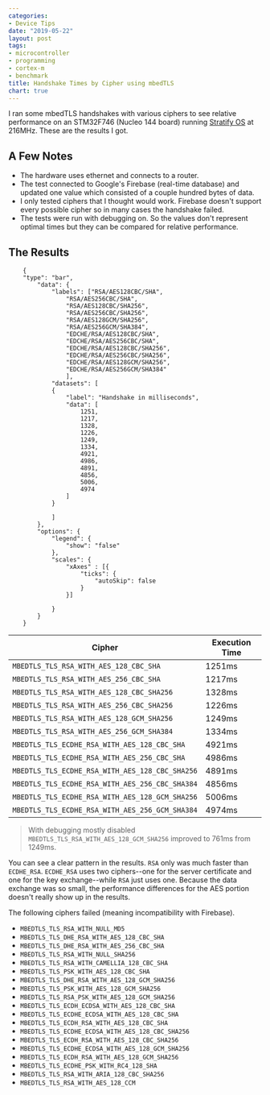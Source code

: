 ```yaml
---
categories:
- Device Tips
date: "2019-05-22"
layout: post
tags:
- microcontroller
- programming
- cortex-m
- benchmark
title: Handshake Times by Cipher using mbedTLS
chart: true
---
```


I ran some mbedTLS handshakes with various ciphers to see relative performance on an STM32F746 (Nucleo 144 board) running [Stratify OS](https://docs.stratifyos.co) at 216MHz. These are the results I got.

## A Few Notes

- The hardware uses ethernet and connects to a router.
- The test connected to Google's Firebase (real-time database) and updated one value which consisted of a couple hundred bytes of data.
- I only tested ciphers that I thought would work. Firebase doesn't support every possible cipher so in many cases the handshake failed.
- The tests were run with debugging on. So the values don't represent optimal times but they can be compared for relative performance.

## The Results

```chart
    {
    "type": "bar",
        "data": {
            "labels": ["RSA/AES128CBC/SHA", 
                "RSA/AES256CBC/SHA", 
                "RSA/AES128CBC/SHA256", 
                "RSA/AES256CBC/SHA256",
                "RSA/AES128GCM/SHA256",
                "RSA/AES256GCM/SHA384",
                "EDCHE/RSA/AES128CBC/SHA", 
                "EDCHE/RSA/AES256CBC/SHA", 
                "EDCHE/RSA/AES128CBC/SHA256", 
                "EDCHE/RSA/AES256CBC/SHA256",
                "EDCHE/RSA/AES128GCM/SHA256",
                "EDCHE/RSA/AES256GCM/SHA384"
                ],
            "datasets": [
            {
                "label": "Handshake in milliseconds",
                "data": [
                    1251,
                    1217,
                    1328,
                    1226,
                    1249,
                    1334,
                    4921,
                    4986,
                    4891,
                    4856,
                    5006,
                    4974
                ]
            }

            ]
        },
        "options": {
            "legend": {
                "show": "false"
            },
            "scales": {
                "xAxes" : [{
                    "ticks": {
                        "autoSkip": false
                    }
                }]

            }
        }
    }
```

Cipher | Execution Time
-------|--------------------
`MBEDTLS_TLS_RSA_WITH_AES_128_CBC_SHA` | 1251ms
`MBEDTLS_TLS_RSA_WITH_AES_256_CBC_SHA` | 1217ms
`MBEDTLS_TLS_RSA_WITH_AES_128_CBC_SHA256` | 1328ms
`MBEDTLS_TLS_RSA_WITH_AES_256_CBC_SHA256` | 1226ms
`MBEDTLS_TLS_RSA_WITH_AES_128_GCM_SHA256` | 1249ms
`MBEDTLS_TLS_RSA_WITH_AES_256_GCM_SHA384` | 1334ms
`MBEDTLS_TLS_ECDHE_RSA_WITH_AES_128_CBC_SHA` | 4921ms
`MBEDTLS_TLS_ECDHE_RSA_WITH_AES_256_CBC_SHA` | 4986ms
`MBEDTLS_TLS_ECDHE_RSA_WITH_AES_128_CBC_SHA256` | 4891ms
`MBEDTLS_TLS_ECDHE_RSA_WITH_AES_256_CBC_SHA384` | 4856ms
`MBEDTLS_TLS_ECDHE_RSA_WITH_AES_128_GCM_SHA256` | 5006ms
`MBEDTLS_TLS_ECDHE_RSA_WITH_AES_256_GCM_SHA384` | 4974ms

> With debugging mostly disabled `MBEDTLS_TLS_RSA_WITH_AES_128_GCM_SHA256` improved to 761ms from 1249ms.

You can see a clear pattern in the results. `RSA` only was much faster than `ECDHE_RSA`. `ECDHE_RSA` uses two ciphers--one for the server certificate and one for the key exchange--while `RSA` just uses one. Because the data exchange was so small, the performance differences for the AES portion doesn't really show up in the results.

The following ciphers failed (meaning incompatibility with Firebase).

- `MBEDTLS_TLS_RSA_WITH_NULL_MD5`
- `MBEDTLS_TLS_DHE_RSA_WITH_AES_128_CBC_SHA`
- `MBEDTLS_TLS_DHE_RSA_WITH_AES_256_CBC_SHA`
- `MBEDTLS_TLS_RSA_WITH_NULL_SHA256`
- `MBEDTLS_TLS_RSA_WITH_CAMELLIA_128_CBC_SHA`
- `MBEDTLS_TLS_PSK_WITH_AES_128_CBC_SHA`
- `MBEDTLS_TLS_DHE_RSA_WITH_AES_128_GCM_SHA256`
- `MBEDTLS_TLS_PSK_WITH_AES_128_GCM_SHA256`
- `MBEDTLS_TLS_RSA_PSK_WITH_AES_128_GCM_SHA256`
- `MBEDTLS_TLS_ECDH_ECDSA_WITH_AES_128_CBC_SHA`
- `MBEDTLS_TLS_ECDHE_ECDSA_WITH_AES_128_CBC_SHA`
- `MBEDTLS_TLS_ECDH_RSA_WITH_AES_128_CBC_SHA`
- `MBEDTLS_TLS_ECDHE_ECDSA_WITH_AES_128_CBC_SHA256`
- `MBEDTLS_TLS_ECDH_RSA_WITH_AES_128_CBC_SHA256`
- `MBEDTLS_TLS_ECDHE_ECDSA_WITH_AES_128_GCM_SHA256`
- `MBEDTLS_TLS_ECDH_RSA_WITH_AES_128_GCM_SHA256`
- `MBEDTLS_TLS_ECDHE_PSK_WITH_RC4_128_SHA`
- `MBEDTLS_TLS_RSA_WITH_ARIA_128_CBC_SHA256`
- `MBEDTLS_TLS_RSA_WITH_AES_128_CCM`



